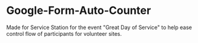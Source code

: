 # Google-Form-Auto-Counter
Made for Service Station for the event "Great Day of Service" to help ease control flow of participants for volunteer sites.
